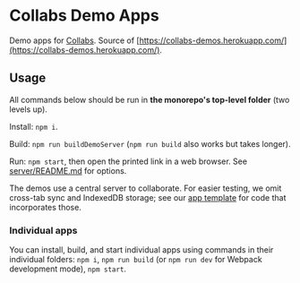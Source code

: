 # Collabs Demo Apps

Demo apps for [Collabs](https://collabs.readthedocs.io/). Source of [https://collabs-demos.herokuapp.com/](https://collabs-demos.herokuapp.com/).

## Usage

All commands below should be run in **the monorepo's top-level folder** (two levels up).

Install: `npm i`.

Build: `npm run buildDemoServer` (`npm run build` also works but takes longer).

Run: `npm start`, then open the printed link in a web browser. See [server/README.md](server/README.md) for options.

The demos use a central server to collaborate. For easier testing, we omit cross-tab sync and IndexedDB storage; see our [app template](https://github.com/composablesys/collabs-template-app) for code that incorporates those.

### Individual apps

You can install, build, and start individual apps using commands in their individual folders: `npm i`, `npm run build` (or `npm run dev` for Webpack development mode), `npm start`.
